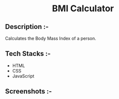 # <p align="center">BMI Calculator</p>

## Description :-

Calculates the Body Mass Index of a person.

## Tech Stacks :-

- HTML
- CSS
- JavaScript

## Screenshots :-

